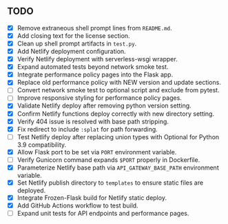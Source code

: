 ## TODO

- [x] Remove extraneous shell prompt lines from `README.md`.
- [x] Add closing text for the license section.
- [x] Clean up shell prompt artifacts in `test.py`.
- [x] Add Netlify deployment configuration.
- [x] Verify Netlify deployment with serverless-wsgi wrapper.
- [x] Expand automated tests beyond network smoke test.
- [x] Integrate performance policy pages into the Flask app.
- [x] Replace old performance policy with NEW version and update sections.
- [ ] Convert network smoke test to optional script and exclude from pytest.
- [ ] Improve responsive styling for performance policy pages.
- [x] Validate Netlify deploy after removing python version setting.
- [x] Confirm Netlify functions deploy correctly with new directory setting.
- [x] Verify 404 issue is resolved with base path stripping.
- [x] Fix redirect to include `:splat` for path forwarding.
- [ ] Test Netlify deploy after replacing union types with Optional for Python
      3.9 compatibility.
- [x] Allow Flask port to be set via `PORT` environment variable.
- [ ] Verify Gunicorn command expands `$PORT` properly in Dockerfile.
- [x] Parameterize Netlify base path via `API_GATEWAY_BASE_PATH` environment variable.
- [x] Set Netlify publish directory to `templates` to ensure static files are deployed.
 - [x] Integrate Frozen-Flask build for Netlify static deploy.
 - [x] Add GitHub Actions workflow to test build.
- [ ] Expand unit tests for API endpoints and performance pages.
